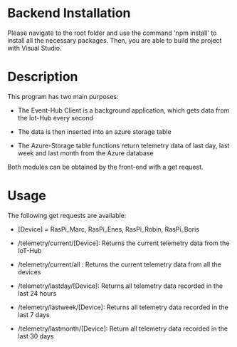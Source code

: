 ﻿# Backend Installation
 
 Please navigate to the root folder and use the command 'npm install' to install all the necessary packages.
 Then, you are able to build the project with Visual Studio.
 
 # Description
  
  This program has two main purposes:
  
  - The Event-Hub Client is a background application, which gets data from the Iot-Hub every second
  
  - The data is then inserted into an azure storage table
  
  - The Azure-Storage table functions return telemetry data of last day, last week and last month from the 
    Azure database

  Both modules can be obtained by the front-end with a get request.

# Usage

The following get requests are available:

- [Device] = RasPi_Marc, RasPi_Enes, RasPi_Robin, RasPi_Boris

- /telemetry/current/[Device]:   Returns the current telemetry data from the IoT-Hub 

- /telemetry/current/all :       Returns the current telemetry data from all the devices 
  
- /telemetry/lastday/[Device]:   Returns all telemetry data recorded in the last 24 hours

- /telemetry/lastweek/[Device]:  Returns all telemetry data recorded in the last 7 days

- /telemetry/lastmonth/[Device]: Return all telemetry data recorded in the last 30 days
